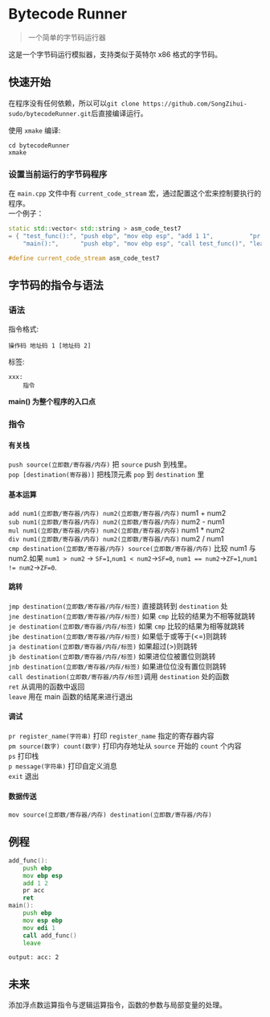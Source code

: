 # Bytecode Runner

> 一个简单的字节码运行器

这是一个字节码运行模拟器，支持类似于英特尔 x86 格式的字节码。

## 快速开始

在程序没有任何依赖，所以可以`git clone https://github.com/SongZihui-sudo/bytecodeRunner.git`后直接编译运行。

使用 `xmake` 编译:

```
cd bytecodeRunner
xmake
```

### 设置当前运行的字节码程序

在 `main.cpp` 文件中有 `current_code_stream` 宏，通过配置这个宏来控制要执行的程序。  
一个例子：

```c++
static std::vector< std::string > asm_code_test7
= { "test_func():", "push ebp", "mov ebp esp", "add 1 1",          "pr acc", "ret",
    "main():",      "push ebp", "mov ebp esp", "call test_func()", "leave",  "ret" };

#define current_code_stream asm_code_test7
```

## 字节码的指令与语法

### 语法

指令格式:

```
操作码 地址码 1 [地址码 2]
```

标签:

```
xxx:
    指令
```

**main() 为整个程序的入口点**

### 指令

#### 有关栈

`push source(立即数/寄存器/内存)` 把 `source` push 到栈里。  
`pop [destination(寄存器)]` 把栈顶元素 `pop` 到 `destination` 里

#### 基本运算

`add num1(立即数/寄存器/内存) num2(立即数/寄存器/内存)` num1 + num2  
`sub num1(立即数/寄存器/内存) num2(立即数/寄存器/内存)` num2 - num1  
`mul num1(立即数/寄存器/内存) num2(立即数/寄存器/内存)` num1 \* num2  
`div num1(立即数/寄存器/内存) num2(立即数/寄存器/内存)` num2 / num1  
`cmp destination(立即数/寄存器/内存) source(立即数/寄存器/内存)` 比较 num1 与 num2.如果 `num1 > num2` -> `SF=1`,`num1 < num2`->`SF=0`, `num1 == num2`->`ZF=1`,`num1 != num2`->`ZF=0`.

#### 跳转

`jmp destination(立即数/寄存器/内存/标签)` 直接跳转到 `destination` 处  
`jne destination(立即数/寄存器/内存/标签)` 如果 `cmp` 比较的结果为不相等就跳转  
`je destination(立即数/寄存器/内存/标签)` 如果 `cmp` 比较的结果为相等就跳转  
`jbe destination(立即数/寄存器/内存/标签)` 如果低于或等于(<=)则跳转  
`ja destination(立即数/寄存器/内存/标签)` 如果超过(>)则跳转  
`jb destination(立即数/寄存器/内存/标签)` 如果进位位被置位则跳转  
`jnb destination(立即数/寄存器/内存/标签)` 如果进位位没有置位则跳转  
`call destination(立即数/寄存器/内存/标签)`调用 `destination` 处的函数  
`ret` 从调用的函数中返回  
`leave` 用在 main 函数的结尾来进行退出

#### 调试

`pr register_name(字符串)` 打印 `register_name` 指定的寄存器内容  
`pm source(数字) count(数字)` 打印内存地址从 `source` 开始的 `count` 个内容  
`ps` 打印栈  
`p message(字符串)` 打印自定义消息  
`exit` 退出

#### 数据传送

`mov source(立即数/寄存器/内存) destination(立即数/寄存器/内存)`

## 例程

```asm
add_func():
    push ebp
    mov ebp esp
    add 1 2
    pr acc
    ret
main():
    push ebp
    mov esp ebp
    mov edi 1
    call add_func()
    leave
```

```
output: acc: 2
```

## 未来

添加浮点数运算指令与逻辑运算指令，函数的参数与局部变量的处理。
